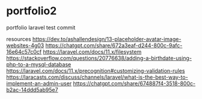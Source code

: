 # portfolio2
portfolio laravel
test commit

resources
https://dev.to/ashallendesign/13-placeholder-avatar-image-websites-4g03
https://chatgpt.com/share/672a3eaf-d244-800c-9afc-16e64c57c0cf
https://laravel.com/docs/11.x/filesystem
https://stackoverflow.com/questions/20776638/adding-a-birthdate-using-php-to-a-mysql-database
https://laravel.com/docs/11.x/precognition#customizing-validation-rules
https://laracasts.com/discuss/channels/laravel/what-is-the-best-way-to-implement-an-admin-user
https://chatgpt.com/share/674887f4-3518-800c-b2ac-14ddd5ab95e7
